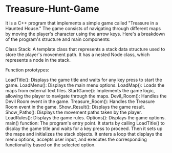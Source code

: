 # Treasure-Hunt-Game
It is a C++ program that implements a simple game called "Treasure in a Haunted House." The game consists of navigating through different maps by moving the player's character using the arrow keys. Here's a breakdown of the program's structure and main components:

Class Stack<T>: A template class that represents a stack data structure used to store the player's movement path. It has a nested Node class, which represents a node in the stack.

Function prototypes:

LoadTitle(): Displays the game title and waits for any key press to start the game.
LoadMenu(): Displays the main menu options.
LoadMap(): Loads the maps from external text files.
StartGame(): Implements the game logic, allowing the player to navigate through the maps.
Devil_Room(): Handles the Devil Room event in the game.
Treasure_Room(): Handles the Treasure Room event in the game.
Show_Result(): Displays the game result.
Show_Paths(): Displays the movement paths taken by the player.
LoadRules(): Displays the game rules.
Options(): Displays the game options.
main() function: The program's entry point. It starts by calling LoadTitle() to display the game title and waits for a key press to proceed. Then it sets up the maps and initializes the stack objects. It enters a loop that displays the menu options, accepts user input, and executes the corresponding functionality based on the selected option.
